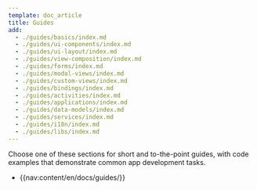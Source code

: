 ```yaml
---
template: doc_article
title: Guides
add:
  - ./guides/basics/index.md
  - ./guides/ui-components/index.md
  - ./guides/ui-layout/index.md
  - ./guides/view-composition/index.md
  - ./guides/forms/index.md
  - ./guides/modal-views/index.md
  - ./guides/custom-views/index.md
  - ./guides/bindings/index.md
  - ./guides/activities/index.md
  - ./guides/applications/index.md
  - ./guides/data-models/index.md
  - ./guides/services/index.md
  - ./guides/i18n/index.md
  - ./guides/libs/index.md
---
```


Choose one of these sections for short and to-the-point guides, with code examples that demonstrate common app development tasks.

- {{nav:content/en/docs/guides/}}
